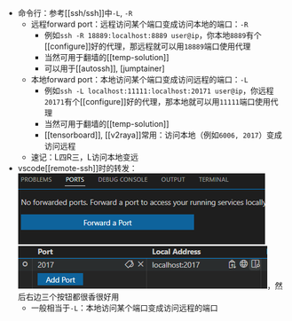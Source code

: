 - 命令行：参考[[ssh/ssh]]中`-L`, `-R`
  - 远程forward port：远程访问某个端口变成访问本地的端口：`-R`
    - 例如`ssh -R 18889:localhost:8889 user@ip`，你本地`8889`有个[[configure]]好的代理，那远程就可以用`18889`端口使用代理
    - 当然可用于翻墙的[[temp-solution]]
    - 可以用于[[autossh]], [jumptainer]
  - 本地forward port：本地访问某个端口变成访问远程的端口：`-L`
    - 例如`ssh -L localhost:11111:localhost:20171 user@ip`，你远程`20171`有个[[configure]]好的代理，那本地就可以用`11111`端口使用代理
    - 当然可用于翻墙的[[temp-solution]]
    - [[tensorboard]], [[v2raya]]常用：访问本地（例如`6006, 2017`）变成访问远程
  - 速记：L四R三，L访问本地变远
- vscode[[remote-ssh]]时的转发：![](forward-port-vscode.png)![](forward-port-vscode-2017.png)，然后右边三个按钮都很香很好用
  - 一般相当于`-L`：本地访问某个端口变成访问远程的端口